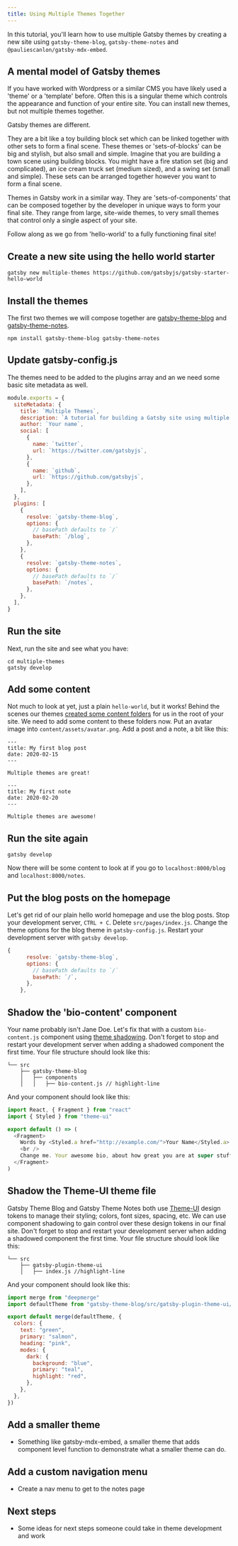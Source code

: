 ```yaml
---
title: Using Multiple Themes Together
---
```


In this tutorial, you'll learn how to use multiple Gatsby themes by creating a new site using `gatsby-theme-blog`, `gatsby-theme-notes` and `@pauliescanlon/gatsby-mdx-embed`.

## A mental model of Gatsby themes

If you have worked with Wordpress or a similar CMS you have likely used a 'theme' or a 'template' before. Often this is a singular theme which controls the appearance and function of your entire site. You can install new themes, but not multiple themes together.

Gatsby themes are different.

They are a bit like a toy building block set which can be linked together with other sets to form a final scene. These themes or 'sets-of-blocks' can be big and stylish, but also small and simple. Imagine that you are building a town scene using building blocks. You might have a fire station set (big and complicated), an ice cream truck set (medium sized), and a swing set (small and simple). These sets can be arranged together however you want to form a final scene.

Themes in Gatsby work in a similar way. They are 'sets-of-components' that can be composed together by the developer in unique ways to form your final site. They range from large, site-wide themes, to very small themes that control only a single aspect of your site.

Follow along as we go from 'hello-world' to a fully functioning final site!

## Create a new site using the hello world starter

```shell
gatsby new multiple-themes https://github.com/gatsbyjs/gatsby-starter-hello-world
```

## Install the themes

The first two themes we will compose together are [gatsby-theme-blog](https://www.gatsbyjs.org/packages/gatsby-theme-blog/) and [gatsby-theme-notes](https://www.gatsbyjs.org/packages/gatsby-theme-notes/).

```shell
npm install gatsby-theme-blog gatsby-theme-notes
```

## Update gatsby-config.js

The themes need to be added to the plugins array and an we need some basic site metadata as well.

```javascript:title=gatsby-config.js
module.exports = {
  siteMetadata: {
    title: `Multiple Themes`,
    description: `A tutorial for building a Gatsby site using multiple themes.`,
    author: `Your name`,
    social: [
      {
        name: `twitter`,
        url: `https://twitter.com/gatsbyjs`,
      },
      {
        name: `github`,
        url: `https://github.com/gatsbyjs`,
      },
    ],
  },
  plugins: [
    {
      resolve: `gatsby-theme-blog`,
      options: {
        // basePath defaults to `/`
        basePath: `/blog`,
      },
    },
    {
      resolve: `gatsby-theme-notes`,
      options: {
        // basePath defaults to `/`
        basePath: `/notes`,
      },
    },
  ],
}
```

## Run the site

Next, run the site and see what you have:

```shell
cd multiple-themes
gatsby develop
```

## Add some content

Not much to look at yet, just a plain `hello-world`, but it works! Behind the scenes our themes [created some content folders](https://www.gatsbyjs.org/docs/themes/conventions/#initializing-required-directories) for us in the root of your site. We need to add some content to these folders now. Put an avatar image into `content/assets/avatar.png`. Add a post and a note, a bit like this:

```md:title=content/posts/hello-posts.mdx
---
title: My first blog post
date: 2020-02-15
---

Multiple themes are great!
```

```md:title=content/note/hello-notes.mdx
---
title: My first note
date: 2020-02-20
---

Multiple themes are awesome!
```

## Run the site again

```shell
gatsby develop
```

Now there will be some content to look at if you go to `localhost:8000/blog` and `localhost:8000/notes`.

## Put the blog posts on the homepage

Let's get rid of our plain hello world homepage and use the blog posts. Stop your development server, `CTRL + C`. Delete `src/pages/index.js`. Change the theme options for the blog theme in `gatsby-config.js`. Restart your development server with `gatsby develop`.

```javascript:title=gatsby-config.js
{
      resolve: `gatsby-theme-blog`,
      options: {
        // basePath defaults to `/`
        basePath: `/`,
      },
    },
```

## Shadow the 'bio-content' component

Your name probably isn't Jane Doe. Let's fix that with a custom `bio-content.js` component using [theme shadowing](https://www.gatsbyjs.org/docs/themes/shadowing/). Don't forget to stop and restart your development server when adding a shadowed component the first time. Your file structure should look like this:

```text:title="File Structure"
└── src
    ├── gatsby-theme-blog
    │   ├── components
    │   │   ├── bio-content.js // highlight-line
```

And your component should look like this:

```jsx:title=bio-content.js
import React, { Fragment } from "react"
import { Styled } from "theme-ui"

export default () => (
  <Fragment>
    Words by <Styled.a href="http://example.com/">Your Name</Styled.a>.
    <br />
    Change me. Your awesome bio, about how great you are at super stuff!
  </Fragment>
)
```

## Shadow the Theme-UI theme file

Gatsby Theme Blog and Gatsby Theme Notes both use [Theme-UI](https://www.gatsbyjs.org/docs/theme-ui/) design tokens to manage their styling; colors, font sizes, spacing, etc. We can use component shadowing to gain control over these design tokens in our final site. Don't forget to stop and restart your development server when adding a shadowed component the first time. Your file structure should look like this:

```text:title="File Structure"
└── src
    ├── gatsby-plugin-theme-ui
    │   ├── index.js //highlight-line
```

And your component should look like this:

```javascript:title=index.js
import merge from "deepmerge"
import defaultTheme from "gatsby-theme-blog/src/gatsby-plugin-theme-ui/index"

export default merge(defaultTheme, {
  colors: {
    text: "green",
    primary: "salmon",
    heading: "pink",
    modes: {
      dark: {
        background: "blue",
        primary: "teal",
        highlight: "red",
      },
    },
  },
})
```

## Add a smaller theme

- Something like gatsby-mdx-embed, a smaller theme that adds component level function to demonstrate what a smaller theme can do.

## Add a custom navigation menu

- Create a nav menu to get to the notes page

## Next steps

- Some ideas for next steps someone could take in theme development and work
